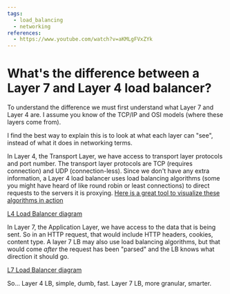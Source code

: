 ```yaml
---
tags:
  - load_balancing 
  - networking 
references:
  - https://www.youtube.com/watch?v=aKMLgFVxZYk
---
```



# What's the difference between a Layer 7 and Layer 4 load balancer?

To understand the difference we must first understand what Layer 7 and Layer 4 are. I assume you know of the TCP/IP and OSI models (where these layers come from).

I find the best way to explain this is to look at what each layer can "see", instead of what it does in networking terms. 

In Layer 4, the Transport Layer, we have access to transport layer protocols and port number. The transport layer protocols are TCP (requires connection) and UDP (connection-less). Since we don't have any extra information, a Layer 4 load balancer uses load balancing algorithms (some you might have heard of like round robin or least connections) to direct requests to the servers it is proxying. [Here is a great tool to visualize these algorithms in action](https://samwho.dev/load-balancing/)

[L4 Load Balancer diagram](L4%20Load%20Balancer%20diagram.md)

In Layer 7, the Application Layer, we have access to the data that is being sent. So in an HTTP request, that would include HTTP headers, cookies, content type. A layer 7 LB may also use load balancing algorithms, but that would come *after* the request has been "parsed" and the LB knows what direction it should go.

[L7 Load Balancer diagram](L7%20Load%20Balancer%20diagram.md)

So...
Layer 4 LB, simple, dumb, fast. 
Layer 7 LB, more granular, smarter. 